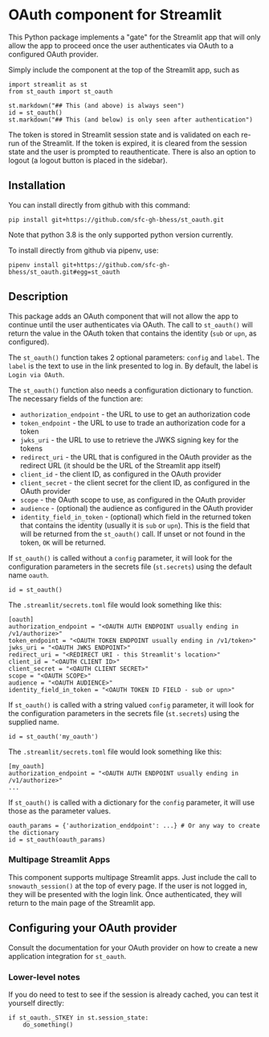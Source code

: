 # OAuth component for Streamlit

This Python package implements a "gate" for the Streamlit app
that will only allow the app to proceed once the user authenticates
via OAuth to a configured OAuth provider.

Simply include the component at the top of the Streamlit app, such as
```
import streamlit as st
from st_oauth import st_oauth

st.markdown("## This (and above) is always seen")
id = st_oauth()
st.markdown("## This (and below) is only seen after authentication")
```

The token is stored in Streamlit session state and is validated
on each re-run of the Streamlit. If the token is expired, it is cleared
from the session state and the user is prompted to reauthenticate. There
is also an option to logout (a logout button is placed in the sidebar).

## Installation 

You can install directly from github with this command:
```
pip install git+https://github.com/sfc-gh-bhess/st_oauth.git
```
Note that python 3.8 is the only supported python version currently.

To install directly from github via pipenv, use:
```
pipenv install git+https://github.com/sfc-gh-bhess/st_oauth.git#egg=st_oauth
```

## Description

This package adds an OAuth component that will not allow the app to 
continue until the user authenticates via OAuth. The call to `st_oauth()`
will return the value in the OAuth token that contains the identity
(`sub` or `upn`, as configured).

The `st_oauth()` function takes 2 optional parameters: `config` and `label`.
The `label` is the text to use in the link presented to log in. By default, 
the label is `Login via OAuth`.

The `st_oauth()` function also needs a configuration dictionary to function.
The necessary fields of the function are:
* `authorization_endpoint` - the URL to use to get an authorization code
* `token_endpoint` - the URL to use to trade an authorization code for a token
* `jwks_uri` - the URL to use to retrieve the JWKS signing key for the tokens
* `redirect_uri` - the URL that is configured in the OAuth provider as the redirect URL (it should be the URL of the Streamlit app itself)
* `client_id` - the client ID, as configured in the OAuth provider
* `client_secret` - the client secret for the client ID, as configured in the OAuth provider
* `scope` - the OAuth scope to use, as configured in the OAuth provider
* `audience` - (optional) the audience as configured in the OAuth provider
* `identity_field_in_token` -  (optional) which field in the returned token that contains the identity (usually it is `sub` or `upn`). This is the field that will be returned from the `st_oauth()` call. If unset or not found in the token, `OK` will be returned.

If `st_oauth()` is called without a `config` parameter, it will look for the 
configuration parameters in the secrets file (`st.secrets`) using the default
name `oauth`.
```
id = st_oauth()
```

The `.streamlit/secrets.toml` file would look something like this:
```
[oauth]
authorization_endpoint = "<OAUTH AUTH ENDPOINT usually ending in /v1/authorize>"
token_endpoint = "<OAUTH TOKEN ENDPOINT usually ending in /v1/token>"
jwks_uri = "<OAUTH JWKS ENDPOINT>"
redirect_uri = "<REDIRECT URI - this Streamlit's location>"
client_id = "<OAUTH CLIENT ID>"
client_secret = "<OAUTH CLIENT SECRET>"
scope = "<OAUTH SCOPE>"
audience = "<OAUTH AUDIENCE>"
identity_field_in_token = "<OAUTH TOKEN ID FIELD - sub or upn>"
```

If `st_oauth()` is called with a string valued `config` parameter, it will look for the
configuration parameters in the secrets file (`st.secrets`) using the supplied name.
```
id = st_oauth('my_oauth')
```

The `.streamlit/secrets.toml` file would look something like this:
```
[my_oauth]
authorization_endpoint = "<OAUTH AUTH ENDPOINT usually ending in /v1/authorize>"
...
```

If `st_oauth()` is called with a dictionary for the `config` parameter,
it will use those as the parameter values.
```
oauth_params = {'authorization_enddpoint': ...} # Or any way to create the dictionary
id = st_oauth(oauth_params)
```

### Multipage Streamlit Apps
This component supports multipage Streamlit apps. Just include
the call to `snowauth_session()` at the top of every page. If 
the user is not logged in, they will be presented with the login
link. Once authenticated, they will return to the main page of the
Streamlit app.

## Configuring your OAuth provider
Consult the documentation for your OAuth provider on how to create a new
application integration for `st_oauth`.

### Lower-level notes
If you do need to test to see if the session is already cached,
you can test it yourself directly:
```
if st_oauth._STKEY in st.session_state:
    do_something()
```